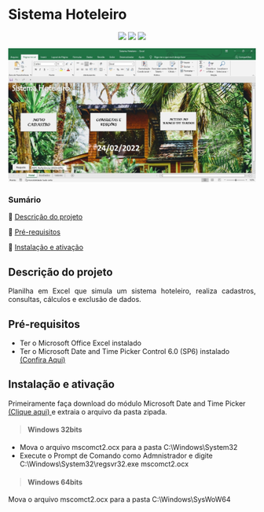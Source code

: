 # Sistema Hoteleiro
<p align="center">
  <img src="https://img.shields.io/static/v1?label=VBA&message=MsExcel&color=green&style=for-the-badge&logo=microsoftoffice"/>
  <img src="http://img.shields.io/static/v1?label=SIZE&message=1.5 MB&color=blue&style=for-the-badge"/>
  <img src="http://img.shields.io/static/v1?label=STATUS&message=CONCLUIDO&color=GREEN&style=for-the-badge"/>
</p>

<img src="https://github.com/almeidastor/VBAs/blob/main/Sistema%20Hoteleiro/README-repository/cover.jpg">

### Sumário
🔹 [Descrição do projeto](#descrição-do-projeto)

🔹 [Pré-requisitos](#pré-requisitos)

🔹 [Instalação e ativação](#instalação-e-ativação)



## Descrição do projeto 
<p align="justify">
  Planilha em Excel que simula um sistema hoteleiro, realiza cadastros, consultas, cálculos e exclusão de dados.
</p>

## Pré-requisitos
* Ter o Microsoft Office Excel instalado
* Ter o  Microsoft Date and Time Picker Control 6.0 (SP6) instalado [(Confira Aqui)](#instalação-e-ativação)

## Instalação e ativação
Primeiramente faça download do módulo Microsoft Date and Time Picker <a href="https://github.com/almeidastor/VBAs/raw/main/Sistema%20Hoteleiro/MSCOMCT2.zip" download>(Clique aqui) </a> e extraia o arquivo da pasta zipada.

><h4>Windows 32bits</h4>
* Mova o arquivo mscomct2.ocx para a pasta C:\Windows\System32
* Execute o Prompt de Comando como Admnistrador e digite C:\Windows\System32\regsvr32.exe mscomct2.ocx

><h4>Windows 64bits</h4>
Mova o arquivo mscomct2.ocx para a pasta C:\Windows\SysWoW64
